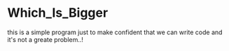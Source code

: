 # Which_Is_Bigger
this is a simple program just to make confident that we can write code and
it's not a greate problem..!

